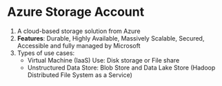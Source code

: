 # Azure Storage Account
1. A cloud-based storage solution from Azure
2.  **Features**: Durable, Highly Available, Massively Scalable, Secured, Accessible and fully managed by Microsoft
3. Types of use cases:
	* Virtual Machine (IaaS) Use: Disk storage or File share 
	* Unstructured Data Store: Blob Store and Data Lake Store (Hadoop Distributed File System as a Service)
